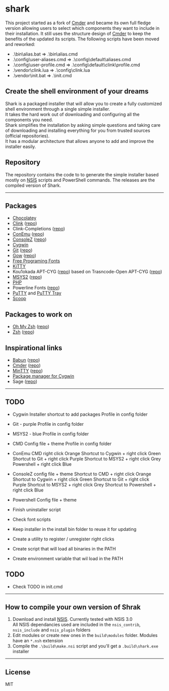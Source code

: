 # shark
This project started as a fork of [Cmder](http://cmder.net) and became its own full fledge version allowing users to select which components they want to include in their installation.
It still uses the structure design of [Cmder](http://cmder.net) to keep the benefits of the updated its scripts.
The following scripts have been moved and reworked:
 - .\bin\alias.bat => .\bin\alias.cmd
 - .\config\user-aliases.cmd => .\config\default\aliases.cmd
 - .\config\user-profile.cmd => .\config\default\clink\profile.cmd
 - .\vendor\clink.lua => .\config\clink.lua
 - .\vendor\init.bat => .\init.cmd

## Create the shell environment of your dreams  
Shark is a packaged installer that will allow you to create a fully customized shell environment through a single simple installer.  
It takes the hard work out of downloading and configuring all the components you need.  
Shark simplifies the installation by asking simple questions and taking care of downloading and installing everything for you from trusted sources (official repositories).  
It has a modular architecture that allows anyone to add and improve the installer easily.

## Repository
The repository contains the code to to generate the simple installer based mostly on [NSIS](http://nsis.sourceforge.net) scripts and PowerShell commands.
The releases are the compiled version of Shark.

---

## Packages
 - [Chocolatey](https://chocolatey.org)
 - [Clink](http://mridgers.github.io/clink) ([repo](https://github.com/mridgers/clink))
 - Clink-Completions ([repo](https://github.com/vladimir-kotikov/clink-completions))
 - [ConEmu](https://conemu.github.io) ([repo](https://github.com/Maximus5/ConEmu))
 - [ConsoleZ](https://github.com/cbucher/console/wiki) ([repo](https://github.com/cbucher/console))
 - [Cygwin](https://www.cygwin.com)
 - [Git](https://git-scm.com) ([repo](https://github.com/git-for-windows/git))
 - [Gow](https://github.com/bmatzelle/gow/wiki) ([repo](https://github.com/bmatzelle/gow))
 - [Free Programing Fonts](http://cdn.sixrevisions.com/0441-01_programming-fonts/demo/programming-fonts.html)
 - [KiTTY](http://kitty.9bis.net)
 - Kou1okada APT-CYG ([repo](https://github.com/kou1okada/apt-cyg)) based on Trasncode-Open APT-CYG ([repo](https://github.com/transcode-open/apt-cyg))
 - [MSYS2](https://msys2.github.io) ([repo](https://github.com/msys2))
 - [PHP](http://php.net)
 - Powerline Fonts ([repo](https://github.com/powerline/fonts))
 - [PuTTY](http://www.putty.org) and [PuTTY Tray](http://puttytray.goeswhere.com)
 - [Scoop](http://scoop.sh)

## Packages to work on
 - [Oh My Zsh](http://ohmyz.sh) ([repo](https://github.com/robbyrussell/oh-my-zsh))
 - [Zsh](http://zsh.sourceforge.net) ([repo](https://sourceforge.net/p/zsh/code/ci/master/tree))

## Inspirational links
 - [Babun](http://babun.github.io) ([repo](https://github.com/babun/babun))
 - [Cmder](http://cmder.net) ([repo](https://github.com/cmderdev/cmder))
 - [MinTTY](http://mintty.github.io) ([repo](https://github.com/mintty/mintty))
 - [Package manager for Cygwin](http://stackoverflow.com/questions/9260014/how-do-i-install-cygwin-components-from-the-command-line/23143997#23143997)
 - Sage ([repo](https://github.com/svnpenn/sage))

---

## TODO
  - Cygwin
    Installer shortcut to add packages
    Profile in config folder
    
  - Git - purple
    Profile in config folder

  - MSYS2 - blue
    Profile in config folder
   
  - CMD
    Config file + theme
    Profile in config folder
  
  - ConEmu
    CMD right click                         Orange
    Shortcut to Cygwin + right click        Green
    Shortcut to Git + right click           Purple
    Shortcut to MSYS2 + right click         Grey
    Powershell + right click                Blue
  
  - ConsoleZ
    config file + theme
    Shortcut to CMD + right click           Orange
    Shortcut to Cygwin + right click        Green
    Shortcut to Git + right click           Purple
    Shortcut to MSYS2 + right click         Grey
    Shortcut to Powershell + right click    Blue

  - Powershell
    Config file + theme
  
  - Finish uninstaller script
  - Check font scripts
  - Keep installer in the install bin folder to reuse it for updating
  - Create a utility to register / unregister right clicks
  - Create script that will load all binaries in the PATH
  - Create environment variable that wil load in the PATH

## TODO
  - Check TODO in init.cmd
  
---

## How to compile your own version of Shrak
 1. Download and install [NSIS](http://nsis.sourceforge.net). Currently tested with NSIS 3.0  
    All NSIS dependancies used are included in the `nsis_contrib`, `nsis_include` and `nsis_plugin` folders
 2. Edit modules or create new ones in the `build\modules` folder. Modules have an `*.nsh` extension
 4. Compile the `.\build\make.nsi` script and you'll get a `.build\shark.exe` installer
 
---

## License
MIT

[//]: < @author      Kenrick JORUS >  
[//]: < @copyright   2017 Kenrick JORUS >  
[//]: < @license     MIT License >  
[//]: < @link        http://kenijo.github.io/shark/ >  
